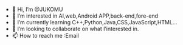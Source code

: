 - 👋 Hi, I’m @JUKOMU
- 👀 I’m interested in AI,web,Android APP,back-end,fore-end
- 🌱 I’m currently learning C++,Python,Java,CSS,JavaScript,HTML...
- 💞️ I’m looking to collaborate on what I’interested in.
- 📫 How to reach me :Email

<!---
JUKOMU/JUKOMU is a ✨ special ✨ repository because its `README.md` (this file) appears on your GitHub profile.
You can click the Preview link to take a look at your changes.
--->
